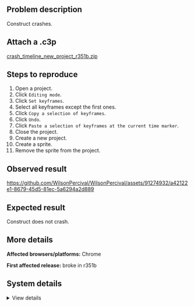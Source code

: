 ## Problem description

Construct crashes.

## Attach a .c3p

[crash_timeline_new_project_r351b.zip](https://github.com/WilsonPercival/WilsonPercival/files/12209778/crash_timeline_new_project_r351b.zip)

## Steps to reproduce

1. Open a project.
2. Click `Editing mode`.
3. Click `Set keyframes`.
4. Select all keyframes except the first ones.
5. Click `Copy a selection of keyframes`.
6. Click `Undo`.
7. Click `Paste a selection of keyframes at the current time marker`.
8. Close the project.
9. Create a new project.
10. Create a sprite.
11. Remove the sprite from the project.

## Observed result

https://github.com/WilsonPercival/WilsonPercival/assets/91274932/a42122e1-8679-45d5-81ec-5a6294a2d889

## Expected result

Construct does not crash.

## More details



**Affected browsers/platforms:** Chrome

**First affected release:** broke in r351b

## System details

<details><summary>View details</summary>

Error report information
Type: unhandled rejection
Reason: Error: Cannot read properties of null (reading 'dc') @ TypeError: Cannot read properties of null (reading 'dc') at d.dc (https://editor.construct.net/r351/projectResources.js:1180:155) at Dw (https://editor.construct.net/r351/projectResources.js:97:500) at Array.tAb (https://editor.construct.net/r351/projectResources.js:1304:109) at window.Ijb.dispatchEvent (https://editor.construct.net/r351/main.js:1257:42) at window.Ijb.Kr (https://editor.construct.net/r351/main.js:2944:87) at d.gi (https://editor.construct.net/r351/projectResources.js:760:311) at d.Li (https://editor.construct.net/r351/projectResources.js:586:6) at d.Li (https://editor.construct.net/r351/projectResources.js:759:491) at d.Li (https://editor.construct.net/r351/projectResources.js:696:92) at d.Ma (https://editor.construct.net/r351/projectResources.js:585:398)
Stack: TypeError: Cannot read properties of null (reading 'dc') at d.dc (https://editor.construct.net/r351/projectResources.js:1180:155) at Dw (https://editor.construct.net/r351/projectResources.js:97:500) at Array.tAb (https://editor.construct.net/r351/projectResources.js:1304:109) at window.Ijb.dispatchEvent (https://editor.construct.net/r351/main.js:1257:42) at window.Ijb.Kr (https://editor.construct.net/r351/main.js:2944:87) at d.gi (https://editor.construct.net/r351/projectResources.js:760:311) at d.Li (https://editor.construct.net/r351/projectResources.js:586:6) at d.Li (https://editor.construct.net/r351/projectResources.js:759:491) at d.Li (https://editor.construct.net/r351/projectResources.js:696:92) at d.Ma (https://editor.construct.net/r351/projectResources.js:585:398)
Construct version: r351
URL: https://editor.construct.net/r351/
Date: Sun Jul 30 2023 20:22:18 GMT+0300 (Восточная Европа, летнее время)
Uptime: 23.2 s

Platform information
Product: Construct 3 r351 (beta)
Browser: Chrome 115.0.5790.110
Browser engine: Chromium
Context: browser
Operating system: Windows 11
Device type: desktop
Device pixel ratio: 1.5
Logical CPU cores: 16
Approx. device memory: 8 GB
User agent: Mozilla/5.0 (Windows NT 10.0; Win64; x64) AppleWebKit/537.36 (KHTML, like Gecko) Chrome/115.0.0.0 Safari/537.36
Language setting: en-US

WebGL information
Version string: WebGL 2.0 (OpenGL ES 3.0 Chromium)
Numeric version: 2
Supports NPOT textures: yes
Supports GPU profiling: no
Supports highp precision: yes
Vendor: Google Inc. (AMD)
Renderer: ANGLE (AMD, AMD Radeon(TM) Graphics Direct3D11 vs_5_0 ps_5_0, D3D11)
Major performance caveat: no
Maximum texture size: 16384
Point size range: 1 to 1024
Extensions: EXT_color_buffer_float, EXT_color_buffer_half_float, EXT_disjoint_timer_query_webgl2, EXT_float_blend, EXT_texture_compression_bptc, EXT_texture_compression_rgtc, EXT_texture_filter_anisotropic, EXT_texture_norm16, KHR_parallel_shader_compile, OES_draw_buffers_indexed, OES_texture_float_linear, OVR_multiview2, WEBGL_compressed_texture_s3tc, WEBGL_compressed_texture_s3tc_srgb, WEBGL_debug_renderer_info, WEBGL_debug_shaders, WEBGL_lose_context, WEBGL_multi_draw, WEBGL_provoking_vertex

</details>
